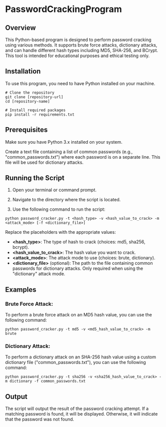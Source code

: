 # PasswordCrackingProgram

## Overview
This Python-based program is designed to perform password cracking using various methods. It supports brute force attacks, dictionary attacks, and can handle different hash types including MD5, SHA-256, and BCrypt. This tool is intended for educational purposes and ethical testing only.

## Installation
To use this program, you need to have Python installed on your machine.
```
# Clone the repository
git clone [repository-url]
cd [repository-name]

# Install required packages
pip install -r requirements.txt
```

## Prerequisites
Make sure you have Python 3.x installed on your system.

Create a text file containing a list of common passwords (e.g., "common_passwords.txt") where each password is on a separate line. This file will be used for dictionary attacks.

## Running the Script
1. Open your terminal or command prompt.

2. Navigate to the directory where the script is located.

3. Use the following command to run the script:

```
python password_cracker.py -t <hash_type> -v <hash_value_to_crack> -m <attack_mode> [-f <dictionary_file>]
```

Replace the placeholders with the appropriate values:

+ **<hash_type>**: The type of hash to crack (choices: md5, sha256, bcrypt).
+ **<hash_value_to_crack>**: The hash value you want to crack.
+ **<attack_mode>**: The attack mode to use (choices: brute, dictionary).
+ **<dictionary_file>** (optional): The path to the file containing common passwords for dictionary attacks. Only required when using the "dictionary" attack mode.

## Examples
### Brute Force Attack:
To perform a brute force attack on an MD5 hash value, you can use the following command:

```
python password_cracker.py -t md5 -v <md5_hash_value_to_crack> -m brute
```

### Dictionary Attack:
To perform a dictionary attack on an SHA-256 hash value using a custom dictionary file ("common_passwords.txt"), you can use the following command:

```
python password_cracker.py -t sha256 -v <sha256_hash_value_to_crack> -m dictionary -f common_passwords.txt
```

## Output
The script will output the result of the password cracking attempt. If a matching password is found, it will be displayed. Otherwise, it will indicate that the password was not found.


